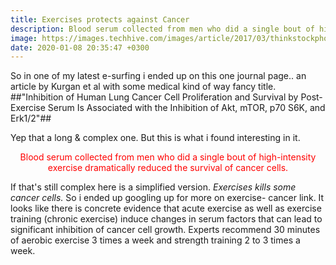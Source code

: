 ```yaml
---
title: Exercises protects against Cancer
description: Blood serum collected from men who did a single bout of high-intensity exercise dramatically reduced the survival of cancer cells.
image: https://images.techhive.com/images/article/2017/03/thinkstockphotos-480562701-100713167-large.jpg
date: 2020-01-08 20:35:47 +0300
---
```


So in one of my latest e-surfing i ended up on this one journal page..  an article by Kurgan et al with some medical kind of way fancy title.
##"Inhibition of Human Lung Cancer Cell Proliferation and Survival by Post-Exercise Serum Is Associated with the Inhibition of Akt, mTOR, p70 S6K, and Erk1/2"##

Yep that a long & complex one. But this is what i found interesting in it.
 <center><span style="color:red">Blood serum collected from men who did a single bout of high-intensity exercise dramatically reduced the survival of cancer cells.</span></center>
 
If that's still complex here is a simplified version. 
*Exercises kills some cancer cells.*
So i ended up googling up for more on exercise- cancer link. 
It looks like there is concrete evidence that acute exercise as well as exercise training (chronic exercise) induce changes in serum factors that can lead to significant inhibition of cancer cell growth.
Experts recommend 30 minutes of aerobic exercise 3 times a week and strength training 2 to 3 times a week.
